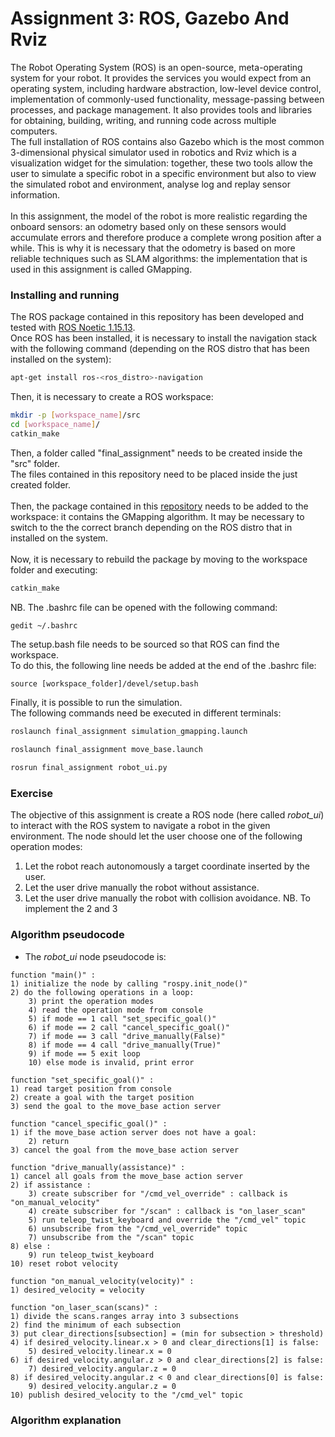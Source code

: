 # Assignment 3: ROS, Gazebo And Rviz

The Robot Operating System (ROS) is an open-source, meta-operating system for your robot. It provides the services you would expect from an operating system, including hardware abstraction, low-level device control, implementation of commonly-used functionality, message-passing between processes, and package management. It also provides tools and libraries for obtaining, building, writing, and running code across multiple computers.</br>
The full installation of ROS contains also Gazebo which is the most common 3-dimensional physical simulator used in robotics and Rviz which is a visualization widget for the simulation: together, these two tools allow the user to simulate a specific robot in a specific environment but also to view the simulated robot and environment, analyse log and replay sensor information.</br>
</br>
In this assignment, the model of the robot is more realistic regarding the onboard sensors: an odometry based only on these sensors would accumulate errors and therefore produce a complete wrong position after a while. This is why it is necessary that the odometry is based on more reliable techniques such as SLAM algorithms: the implementation that is used in this assignment is called GMapping.

### Installing and running

The ROS package contained in this repository has been developed and tested with [ROS Noetic 1.15.13](http://wiki.ros.org/noetic/Installation).</br>
Once ROS has been installed, it is necessary to install the navigation stack with the following command (depending on the ROS distro that has been installed on the system):

```bash
apt-get install ros-<ros_distro>-navigation
```

Then, it is necessary to create a ROS workspace:

```bash
mkdir -p [workspace_name]/src
cd [workspace_name]/
catkin_make
```

Then, a folder called "final_assignment" needs to be created inside the "src" folder.</br>
The files contained in this repository need to be placed inside the just created folder.</br>
</br>
Then, the package contained in this [repository](https://github.com/CarmineD8/slam_gmapping) needs to be added to the workspace: it contains the GMapping algorithm. It may be necessary to switch to the the correct branch depending on the ROS distro that in installed on the system.</br>
</br>
Now, it is necessary to rebuild the package by moving to the workspace folder and executing:

```bash
catkin_make
```

NB. The .bashrc file can be opened with the following command:

```bash
gedit ~/.bashrc
```

The setup.bash file needs to be sourced so that ROS can find the workspace.<br>
To do this, the following line needs be added at the end of the .bashrc file:

```
source [workspace_folder]/devel/setup.bash
```

Finally, it is possible to run the simulation.</br>
The following commands need be executed in different terminals:

```bash
roslaunch final_assignment simulation_gmapping.launch
```
```bash
roslaunch final_assignment move_base.launch
```
```bash
rosrun final_assignment robot_ui.py
```

### Exercise
The objective of this assignment is create a ROS node (here called _robot\_ui_) to interact with the ROS system to navigate a robot in the given environment. The node should let the user choose one of the following operation modes:</br>
1. Let the robot reach autonomously a target coordinate inserted by the user.
2. Let the user drive manually the robot without assistance.
3. Let the user drive manually the robot with collision avoidance.
NB. To implement the 2 and 3 

### Algorithm pseudocode
- The _robot\_ui_ node pseudocode is:
```
function "main()" :
1) initialize the node by calling "rospy.init_node()"
2) do the following operations in a loop:
    3) print the operation modes
    4) read the operation mode from console
    5) if mode == 1 call "set_specific_goal()"
    6) if mode == 2 call "cancel_specific_goal()"
    7) if mode == 3 call "drive_manually(False)"
    8) if mode == 4 call "drive_manually(True)"
    9) if mode == 5 exit loop
    10) else mode is invalid, print error
```
```
function "set_specific_goal()" :
1) read target position from console
2) create a goal with the target position
3) send the goal to the move_base action server

function "cancel_specific_goal()" :
1) if the move_base action server does not have a goal:
    2) return
3) cancel the goal from the move_base action server 
```
```
function "drive_manually(assistance)" :
1) cancel all goals from the move_base action server
2) if assistance :
    3) create subscriber for "/cmd_vel_override" : callback is "on_manual_velocity"
    4) create subscriber for "/scan" : callback is "on_laser_scan"
    5) run teleop_twist_keyboard and override the "/cmd_vel" topic
    6) unsubscribe from the "/cmd_vel_override" topic
    7) unsubscribe from the "/scan" topic
8) else :
    9) run teleop_twist_keyboard
10) reset robot velocity
```
```
function "on_manual_velocity(velocity)" :
1) desired_velocity = velocity
```
```
function "on_laser_scan(scans)" :
1) divide the scans.ranges array into 3 subsections
2) find the minimum of each subsection
3) put clear_directions[subsection] = (min for subsection > threshold)
4) if desired_velocity.linear.x > 0 and clear_directions[1] is false:
    5) desired_velocity.linear.x = 0
6) if desired_velocity.angular.z > 0 and clear_directions[2] is false:
    7) desired_velocity.angular.z = 0
8) if desired_velocity.angular.z < 0 and clear_directions[0] is false:
    9) desired_velocity.angular.z = 0
10) publish desired_velocity to the "/cmd_vel" topic
```

### Algorithm explanation

